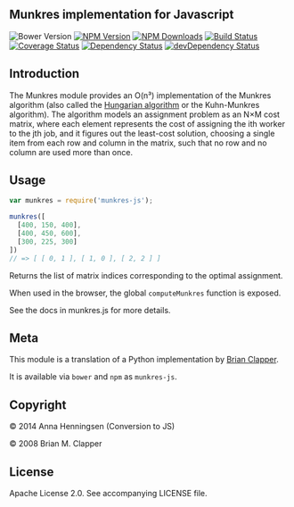 Munkres implementation for Javascript
---------------------------------

![Bower Version](https://img.shields.io/bower/v/munkres-js.svg?style=flat)
[![NPM Version](https://img.shields.io/npm/v/munkres-js.svg?style=flat)](https://npmjs.org/package/munkres-js)
[![NPM Downloads](https://img.shields.io/npm/dm/munkres-js.svg?style=flat)](https://npmjs.org/package/munkres-js)
[![Build Status](https://travis-ci.org/addaleax/munkres-js.svg?style=flat&branch=master)](https://travis-ci.org/addaleax/munkres-js?branch=master)
[![Coverage Status](https://coveralls.io/repos/addaleax/munkres-js/badge.svg?branch=master)](https://coveralls.io/r/addaleax/munkres-js?branch=master)
[![Dependency Status](https://david-dm.org/addaleax/munkres-js.svg?style=flat)](https://david-dm.org/addaleax/munkres-js)
[![devDependency Status](https://david-dm.org/addaleax/munkres-js/dev-status.svg?style=flat)](https://david-dm.org/addaleax/munkres-js#info=devDependencies)

## Introduction

The Munkres module provides an O(n³) implementation of the Munkres algorithm
(also called the [Hungarian algorithm][] or the Kuhn-Munkres algorithm).
The algorithm models an assignment problem as an N×M cost matrix, where
each element represents the cost of assigning the ith worker to the jth
job, and it figures out the least-cost solution, choosing a single item
from each row and column in the matrix, such that no row and no column are
used more than once.

[Hungarian algorithm]: https://en.wikipedia.org/wiki/Hungarian_algorithm

## Usage

```js
var munkres = require('munkres-js');

munkres([
  [400, 150, 400],
  [400, 450, 600],
  [300, 225, 300]
])
// => [ [ 0, 1 ], [ 1, 0 ], [ 2, 2 ] ]
```

Returns the list of matrix indices corresponding to the optimal assignment.

When used in the browser, the global `computeMunkres` function is exposed.

See the docs in munkres.js for more details.

## Meta

This module is a translation of a Python implementation by
[Brian Clapper](https://github.com/bmc/munkres).

It is available via `bower` and `npm` as `munkres-js`.

## Copyright

&copy; 2014 Anna Henningsen (Conversion to JS)

&copy; 2008 Brian M. Clapper

## License

Apache License 2.0. See accompanying LICENSE file.

